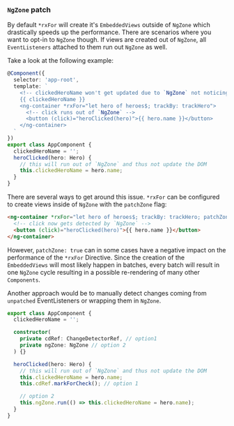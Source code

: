 ### `NgZone` patch

By default `*rxFor` will create it's `EmbeddedViews` outside of `NgZone` which drastically speeds up the
performance.
There are scenarios where you want to opt-in to `NgZone` though. If views are created out of `NgZone`, all
`EventListeners` attached to them run out `NgZone` as well.

Take a look at the following example:

```ts
@Component({
  selector: 'app-root',
  template: `
    <!-- clickedHeroName won't get updated due to `NgZone` not noticing the click -->
    {{ clickedHeroName }}
    <ng-container *rxFor="let hero of heroes$; trackBy: trackHero">
      <!-- click runs out of `NgZone` -->
      <button (click)="heroClicked(hero)">{{ hero.name }}</button>
    </ng-container>
  `
})
export class AppComponent {
  clickedHeroName = '';
  heroClicked(hero: Hero) {
    // this will run out of `NgZone` and thus not update the DOM
    this.clickedHeroName = hero.name;
  }
}
```

There are several ways to get around this issue.
`*rxFor` can be configured to create views inside of `NgZone` with the `patchZone` flag:

```html
<ng-container *rxFor="let hero of heroes$; trackBy: trackHero; patchZone: true">
  <!-- click now gets detected by `NgZone` -->
  <button (click)="heroClicked(hero)">{{ hero.name }}</button>
</ng-container>
```

However, `patchZone: true` can in some cases have a negative impact on the performance of the `*rxFor` Directive.
Since the creation of the `EmbeddedViews` will most likely happen in batches, every batch will result in one
`NgZone` cycle resulting in a possible re-rendering of many other `Components`.

Another approach would be to manually detect changes coming from `unpatched` EventListeners or wrapping them in
`NgZone`.

```ts
export class AppComponent {
  clickedHeroName = '';

  constructor(
    private cdRef: ChangeDetectorRef, // option1
    private ngZone: NgZone // option 2
  ) {}

  heroClicked(hero: Hero) {
    // this will run out of `NgZone` and thus not update the DOM
    this.clickedHeroName = hero.name;
    this.cdRef.markForCheck(); // option 1

    // option 2
    this.ngZone.run(() => this.clickedHeroName = hero.name);
  }
}
```

